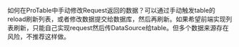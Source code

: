 如何在ProTable中手动修改Request返回的数据？可以通过手动触发table的reload刷新列表，或者修改数据提交给数据库，然后再刷新。如果希望前端实现列表刷新，只能自己实现request然后传DataSource给table。但多个数据来源存在风险，不推荐这样做。
